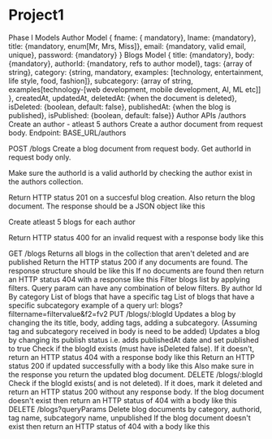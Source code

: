 # Project1
Phase I Models Author Model { fname: { mandatory}, lname: {mandatory}, title: {mandatory, enum[Mr, Mrs, Miss]}, email: {mandatory, valid email, unique}, password: {mandatory} } Blogs Model { title: {mandatory}, body: {mandatory}, authorId: {mandatory, refs to author model}, tags: {array of string}, category: {string, mandatory, examples: [technology, entertainment, life style, food, fashion]}, subcategory: {array of string, examples[technology-[web development, mobile development, AI, ML etc]] }, createdAt, updatedAt, deletedAt: {when the document is deleted}, isDeleted: {boolean, default: false}, publishedAt: {when the blog is published}, isPublished: {boolean, default: false}} Author APIs /authors Create an author - atleast 5 authors Create a author document from request body. Endpoint: BASE_URL/authors

POST /blogs Create a blog document from request body. Get authorId in request body only.

Make sure the authorId is a valid authorId by checking the author exist in the authors collection.

Return HTTP status 201 on a succesful blog creation. Also return the blog document. The response should be a JSON object like this

Create atleast 5 blogs for each author

Return HTTP status 400 for an invalid request with a response body like this

GET /blogs Returns all blogs in the collection that aren't deleted and are published Return the HTTP status 200 if any documents are found. The response structure should be like this If no documents are found then return an HTTP status 404 with a response like this Filter blogs list by applying filters. Query param can have any combination of below filters. By author Id By category List of blogs that have a specific tag List of blogs that have a specific subcategory example of a query url: blogs?filtername=filtervalue&f2=fv2 PUT /blogs/:blogId Updates a blog by changing the its title, body, adding tags, adding a subcategory. (Assuming tag and subcategory received in body is need to be added) Updates a blog by changing its publish status i.e. adds publishedAt date and set published to true Check if the blogId exists (must have isDeleted false). If it doesn't, return an HTTP status 404 with a response body like this Return an HTTP status 200 if updated successfully with a body like this Also make sure in the response you return the updated blog document. DELETE /blogs/:blogId Check if the blogId exists( and is not deleted). If it does, mark it deleted and return an HTTP status 200 without any response body. If the blog document doesn't exist then return an HTTP status of 404 with a body like this DELETE /blogs?queryParams Delete blog documents by category, authorid, tag name, subcategory name, unpublished If the blog document doesn't exist then return an HTTP status of 404 with a body like this